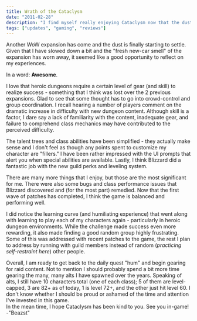 ```yaml
---
title: Wrath of the Cataclysm
date: "2011-02-28"
description: "I find myself really enjoying Cataclysm now that the dust is starting to settle."
tags: ["updates", "gaming", "reviews"]
---
```


Another WoW expansion has come and the dust is finally starting to settle. Given that I have slowed down a bit and the "fresh new-car smell" of the expansion has worn away, it seemed like a good opportunity to reflect on my experiences.
	
In a word: **Awesome**.	

I love that heroic dungeons require a certain level of gear (and skill) to realize success - something that I think was lost over the 2 previous expansions. Glad to see that some thought has to go into crowd-control and group coordination. I recall hearing a number of players comment on the dramatic increase in difficulty with new dungeon content. Although skill is a factor, I dare say a lack of familiarity with the content, inadequate gear, and failure to comprehend class mechanics may have contributed to the perceived difficulty.	

The talent trees and class abilities have been simplified - they actually make sense and I don't feel as though any points spent to customize my character are "fillers." I have been rather impressed with the UI prompts that alert you when special abilities are available. Lastly, I think Blizzard did a fantastic job with the new guild perks and leveling system.
	
There are many more things that I enjoy, but those are the most significant for me. There were also some bugs and class performance issues that Blizzard discovered and (for the most part) remedied. Now that the first wave of patches has completed, I think the game is balanced and performing well.
	
I did notice the learning curve (and humiliating experience) that went along with learning to play each of my characters again - particularly in heroic dungeon environments. While the challenge made success even more rewarding, it also made finding a good random group highly frustrating. Some of this was addressed with recent patches to the game, the rest I plan to address by running with guild members instead of random (*practicing self-restraint here*) other people.
	
Overall, I am ready to get back to the daily quest "hum" and begin gearing for raid content. Not to mention I should probably spend a bit more time gearing the many, many alts I have spawned over the years. Speaking of alts, I still have 10 characters total (one of each class); 5 of them are level-capped, 3 are 82+ as of today, 1 is level 72+, and the other just hit level 60. I don't know whether I should be proud or ashamed of the time and attention I've invested in this game.	
In the mean time, I hope Cataclysm has been kind to you. See you in-game!	
-"Beazst"

